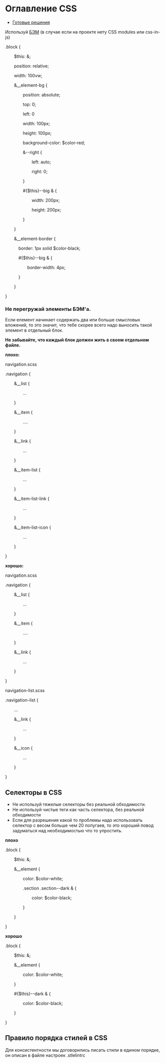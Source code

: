 # Оглавление CSS

- [Готовые решения](./ready-solutions.md)

Используй [БЭМ](https://ru.bem.info/methodology/key-concepts/) (в случае если на проекте нету CSS modules или css-in-js)

.block {

`    `$this: &;

`    `position: relative;

`    `width: 100vw;

`    `&\_\_element-bg {

`        `position: absolute;

`        `top: 0;

`        `left: 0

`        `width: 100px;

`        `height: 100px;

`        `background-color: $color-red;



`        `&--right {

`            `left: auto;

`            `right: 0;

`        `}



`        `#{$this}--big & {

`            `width: 200px;

`            `height: 200px;

`        `}

`    `}



`    `&\_\_element-border {

`      `border: 1px solid $color-black;



`      `#{$this}--big & {

`          `border-width: 4px;

`      `}

`    `}

}


### **Не перегружай элементы БЭМ'а.**
Если елемент начинает содержать два или больше смысловых вложений, то это значит, что тебе скорее всего надо выносить такой элемент в отдельный блок.

**Не забывайте, что каждый блок должен жить в своем отдельном файле.**

**плохо:**

navigation.scss

.navigation {

`    `&\_\_list {

`        `...

`    `}



`    `&\_\_item {

`        `....

`    `}



`    `&\_\_link {

`        `...

`    `}



`    `&\_\_item-list {

`        `...

`    `}



`    `&\_\_item-list-link {

`        `...

`    `}



`    `&\_\_item-list-icon {

`        `...

`    `}

}

**хорошо:**

navigation.scss

.navigation {

`    `&\_\_list {

`        `...

`    `}



`    `&\_\_item {

`        `....

`    `}



`    `&\_\_link {

`        `...

`    `}

}

navigation-list.scss

.navigation-list {

`    `...



`    `&\_\_link {

`        `...

`    `}



`    `&\_\_icon {

`        `...

`    `}

}
## **Селекторы в CSS**
- Не используй тяжелые селекторы без реальной обходимости.
- Не используй чистые теги как часть селектора, без реальной обходимости
- Если для разрешения какой то проблемы надо использовать селектор с весом больше чем 20 попугаев, то это хороший повод задуматься над необходимостью что то упростить.



**плохо**

.block {

`    `$this: &;



`    `&\_\_element {

`        `color: $color-white;



`        `.section .section--dark & {

`            `color: $color-black;

`        `}

`    `}

}



**хорошо**

.block {

`    `$this: &;



`    `&\_\_element {

`        `color: $color-white;

`    `}



`    `#{$this}--dark & {

`        `color: $color-black;

`    `}

}


## **Правило порядка стилей в CSS**
Для консистентности мы договорились писать стили в едином порядке, он описан в файле настроек
.stlelintrc
